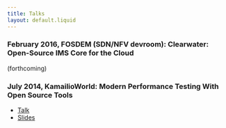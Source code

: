 ```yaml
---
title: Talks
layout: default.liquid
---
```


### February 2016, FOSDEM (SDN/NFV devroom): Clearwater: Open-Source IMS Core for the Cloud

(forthcoming)

### July 2014, KamailioWorld: Modern Performance Testing With Open Source Tools 

- [Talk](https://www.youtube.com/watch?v=bBNnwUUe_e0)
- [Slides](/static/Modern_Performance_Testing_With_Open_Source_Tools.pdf)
